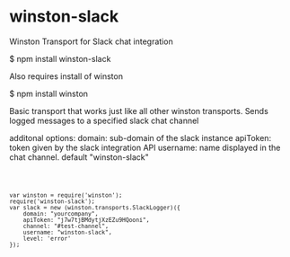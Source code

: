 winston-slack
=============

Winston Transport for Slack chat integration

$ npm install winston-slack 

Also requires install of winston

$ npm install winston


Basic transport that works just like all other winston transports. Sends logged messages to a specified slack chat channel

additonal options:
domain: sub-domain of the slack instance 
apiToken: token given by the slack integration API
username: name displayed in the chat channel. default "winston-slack"

<code>

    var winston = require('winston');
    require('winston-slack');
    var slack = new (winston.transports.SlackLogger)({
        domain: "yourcompany",
        apiToken: "j7w7tjBMdytjXzEZu9HQooni",
        channel: "#test-channel",
        username: "winston-slack",
        level: 'error'
    });
</code>
